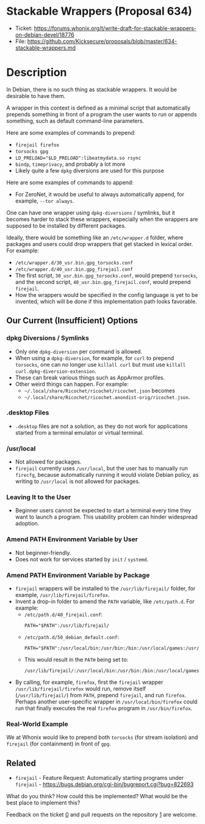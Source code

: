 # Stackable Wrappers (Proposal 634)

- Ticket: https://forums.whonix.org/t/write-draft-for-stackable-wrappers-on-debian-devel/18776
- File: https://github.com/Kicksecure/proposals/blob/master/634-stackable-wrappers.md

# Description

In Debian, there is no such thing as stackable wrappers. It would be desirable to have them.

A wrapper in this context is defined as a minimal script that automatically prepends something in front of a program the user wants to run or appends something, such as default command-line parameters.

Here are some examples of commands to prepend:

* `firejail firefox`
* `torsocks gpg`
* `LD_PRELOAD="$LD_PRELOAD":libeatmydata.so rsync`
* `bindp`, `timeprivacy`, and probably a lot more
* Likely quite a few `dpkg` diversions are used for this purpose

Here are some examples of commands to append:

* For ZeroNet, it would be useful to always automatically append, for example, `--tor always`.

One can have one wrapper using `dpkg-diversions` / symlinks, but it becomes harder to stack these wrappers, especially when the wrappers are supposed to be installed by different packages.

Ideally, there would be something like an `/etc/wrapper.d` folder, where packages and users could drop wrappers that get stacked in lexical order. For example:

* `/etc/wrapper.d/30_usr.bin.gpg_torsocks.conf`
* `/etc/wrapper.d/40_usr.bin.gpg_firejail.conf`
* The first script, `30_usr.bin.gpg_torsocks.conf`, would prepend `torsocks`, and the second script, `40_usr.bin.gpg_firejail.conf`, would prepend `firejail`.
* How the wrappers would be specified in the config language is yet to be invented, which will be done if this implementation path looks favorable.

## Our Current (Insufficient) Options

### dpkg Diversions / Symlinks
* Only one `dpkg-diversion` per command is allowed.
* When using a `dpkg-diversion`, for example, for `curl` to prepend `torsocks`, one can no longer use `killall curl` but must use `killall curl.dpkg-diversion-extension`.
* These can break various things such as AppArmor profiles.
* Other weird things can happen. For example:
  * `~/.local/share/Ricochet/ricochet/ricochet.json` becomes
  * `~/.local/share/Ricochet/ricochet.anondist-orig/ricochet.json`.

### .desktop Files
* `.desktop` files are not a solution, as they do not work for applications started from a terminal emulator or virtual terminal.

### /usr/local
* Not allowed for packages.
* `firejail` currently uses `/usr/local`, but the user has to manually run `firecfg`, because automatically running it would violate Debian policy, as writing to `/usr/local` is not allowed for packages.

### Leaving It to the User
* Beginner users cannot be expected to start a terminal every time they want to launch a program. This usability problem can hinder widespread adoption.

### Amend PATH Environment Variable by User
* Not beginner-friendly.
* Does not work for services started by `init` / `systemd`.

### Amend PATH Environment Variable by Package
* `firejail` wrappers will be installed to the `/usr/lib/firejail/` folder, for example, `/usr/lib/firejail/firefox`.
* Invent a drop-in folder to amend the `PATH` variable, like `/etc/path.d`. For example:
  * `/etc/path.d/40_firejail.conf`:
    ```
    PATH="$PATH":/usr/lib/firejail/
    ```
  * `/etc/path.d/50_debian_default.conf`:
    ```
    PATH="$PATH":/usr/local/bin:/usr/bin:/bin:/usr/local/games:/usr/games
    ```
  * This would result in the `PATH` being set to:
    ```
    /usr/lib/firejail/:/usr/local/bin:/usr/bin:/bin:/usr/local/games:/usr/games
    ```
* By calling, for example, `firefox`, first the `firejail` wrapper `/usr/lib/firejail/firefox` would run, remove itself (`/usr/lib/firejail/`) from `PATH`, prepend `firejail`, and run `firefox`. Perhaps another user-specific wrapper in `/usr/local/bin/firefox` could run that finally executes the real `firefox` program in `/usr/bin/firefox`.

### Real-World Example
We at Whonix would like to prepend both `torsocks` (for stream isolation) and `firejail` (for containment) in front of `gpg`.

## Related
* `firejail` - Feature Request: Automatically starting programs under `firejail` - https://bugs.debian.org/cgi-bin/bugreport.cgi?bug=822693

What do you think? How could this be implemented? What would be the best place to implement this?

Feedback on the ticket [0] and pull requests on the repository [1] are welcome.

[0]: https://forums.whonix.org/t/write-draft-for-stackable-wrappers-on-debian-devel/18776
[1]: https://github.com/Kicksecure/proposals/blob/master/634-stackable-wrappers.md
